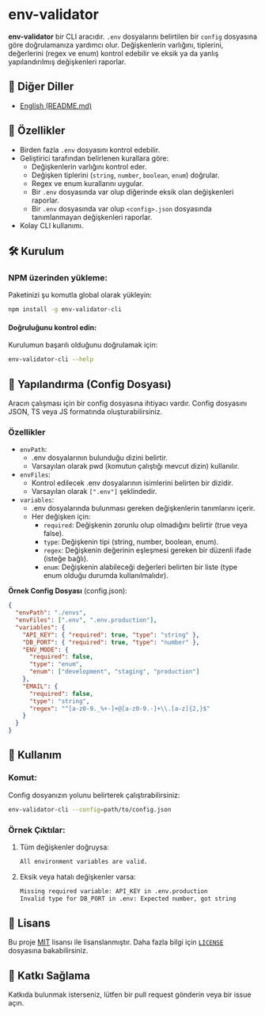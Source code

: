 # env-validator

**env-validator** bir CLI aracıdır. `.env` dosyalarını belirtilen bir `config` dosyasına göre doğrulamanıza yardımcı olur. Değişkenlerin varlığını, tiplerini, değerlerini (regex ve enum) kontrol edebilir ve eksik ya da yanlış yapılandırılmış değişkenleri raporlar.

## 📖 Diğer Diller

- [English (README.md)](README.md)

## 🚀 Özellikler

- Birden fazla `.env` dosyasını kontrol edebilir.
- Geliştirici tarafından belirlenen kurallara göre:
  - Değişkenlerin varlığını kontrol eder.
  - Değişken tiplerini (`string`, `number`, `boolean`, `enum`) doğrular.
  - Regex ve enum kurallarını uygular.
  - Bir `.env` dosyasında var olup diğerinde eksik olan değişkenleri raporlar.
  - Bir `.env` dosyasında var olup `<config>.json` dosyasında tanımlanmayan değişkenleri raporlar.
- Kolay CLI kullanımı.

## 🛠️ Kurulum

### **NPM üzerinden yükleme**:

Paketinizi şu komutla global olarak yükleyin:

```bash
npm install -g env-validator-cli
```

#### Doğruluğunu kontrol edin:

Kurulumun başarılı olduğunu doğrulamak için:

```bash
env-validator-cli --help
```

## 📂 Yapılandırma (Config Dosyası)

Aracın çalışması için bir config dosyasına ihtiyacı vardır. Config dosyasını JSON, TS veya JS formatında oluşturabilirsiniz.

### Özellikler

- `envPath`:
  - .env dosyalarının bulunduğu dizini belirtir.
  - Varsayılan olarak pwd (komutun çalıştığı mevcut dizin) kullanılır.
- `envFiles`:
  - Kontrol edilecek .env dosyalarının isimlerini belirten bir dizidir.
  - Varsayılan olarak `[".env"]` şeklindedir.
- `variables`:
  - .env dosyalarında bulunması gereken değişkenlerin tanımlarını içerir.
  - Her değişken için:
    - `required`: Değişkenin zorunlu olup olmadığını belirtir (true veya false).
    - `type`: Değişkenin tipi (string, number, boolean, enum).
    - `regex`: Değişkenin değerinin eşleşmesi gereken bir düzenli ifade (isteğe bağlı).
    - `enum`: Değişkenin alabileceği değerleri belirten bir liste (type enum olduğu durumda kullanılmalıdır).

**Örnek Config Dosyası** (config.json):

```json
{
  "envPath": "./envs",
  "envFiles": [".env", ".env.production"],
  "variables": {
    "API_KEY": { "required": true, "type": "string" },
    "DB_PORT": { "required": true, "type": "number" },
    "ENV_MODE": {
      "required": false,
      "type": "enum",
      "enum": ["development", "staging", "production"]
    },
    "EMAIL": {
      "required": false,
      "type": "string",
      "regex": "^[a-z0-9._%+-]+@[a-z0-9.-]+\\.[a-z]{2,}$"
    }
  }
}
```

## 🔧 Kullanım

### Komut:

Config dosyanızın yolunu belirterek çalıştırabilirsiniz:

```bash
env-validator-cli --config=path/to/config.json
```

### Örnek Çıktılar:

1. Tüm değişkenler doğruysa:

   ```bash
   All environment variables are valid.
   ```

2. Eksik veya hatalı değişkenler varsa:

   ```bash
   Missing required variable: API_KEY in .env.production
   Invalid type for DB_PORT in .env: Expected number, got string
   ```

## 📜 Lisans

Bu proje [MIT](https://opensource.org/licenses/MIT) lisansı ile lisanslanmıştır. Daha fazla bilgi için [`LICENSE`](./LICENSE) dosyasına bakabilirsiniz.

## 🤝 Katkı Sağlama

Katkıda bulunmak isterseniz, lütfen bir pull request gönderin veya bir issue açın.
